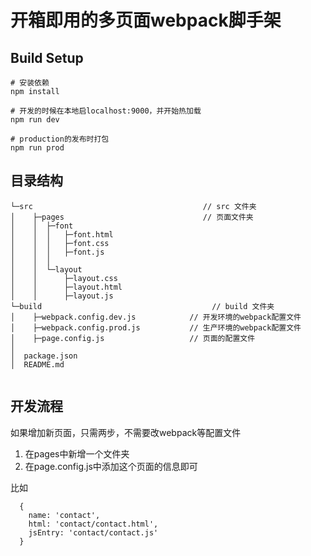 # 开箱即用的多页面webpack脚手架

## Build Setup

```
# 安装依赖
npm install

# 开发的时候在本地启localhost:9000，并开始热加载
npm run dev

# production的发布时打包
npm run prod
```

## 目录结构

```
└─src                                      // src 文件夹
│    ├─pages                               // 页面文件夹
│    │  ├─font
│    │  │   ├─font.html
│    │  │   ├─font.css
│    │  │   ├─font.js
│    │  │
│    │  └─layout
│    │      ├─layout.css
│    │      ├─layout.html
│    │      ├─layout.js
└─build                                      // build 文件夹
│    ├─webpack.config.dev.js            // 开发环境的webpack配置文件
│    ├─webpack.config.prod.js           // 生产环境的webpack配置文件
│    ├─page.config.js                   // 页面的配置文件
│
│  package.json
│  README.md
         
```

## 开发流程

如果增加新页面，只需两步，不需要改webpack等配置文件

1. 在pages中新增一个文件夹
2. 在page.config.js中添加这个页面的信息即可

比如

```
  {
    name: 'contact',
    html: 'contact/contact.html',
    jsEntry: 'contact/contact.js'
  }
```

